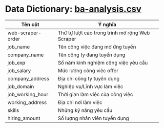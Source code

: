 # Data Dictionary: [ba-analysis.csv](https://github.com/hinmfm/Top-CV-BA-Job-Analysis/blob/main/origin-data/ba-analysis.csv)

| Tên cột      	| Ý nghĩa|
|--------------	|---------------------------------------------------------------------------------------------------------------------------------------------------------------------------------------------------------------------------	|
| web-scraper-order	        	| Thứ tự lượt cào trong trình mở rộng Web Scraper |
| job_name	        	| Tên công việc đang mở ứng tuyển |
| company_name		        	| Tên công ty đang tuyển dụng |
| job_exp		        	| Số năm kinh nghiệm công việc yêu cầu |
| job_salary        	| Mức lương công việc offer |
| company_address	        	| Địa chỉ công ty tuyển dụng |
| job_domain        	| Nghiệp vụ/Lĩnh vực làm việc |
| job_working_hour        	| Thời gian làm việc của công việc |
| working_address        	| Địa chỉ nơi làm việc |
| skills	        	| Những kỹ năng yêu cầu |
| hiring_amount        	| Số lượng nhân viên tuyển dụng |
